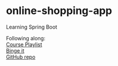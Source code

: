 # online-shopping-app
Learning Spring Boot 

Following along:  
[Course Playlist](https://www.youtube.com/playlist?list=PLSVW22jAG8pBnhAdq9S8BpLnZ0_jVBj0c)  
[Binge it](https://www.youtube.com/watch?v=mPPhcU7oWDU&t=20634s&ab_channel=ProgrammingTechie)  
[GitHub repo](https://github.com/SaiUpadhyayula/spring-boot-microservices)
